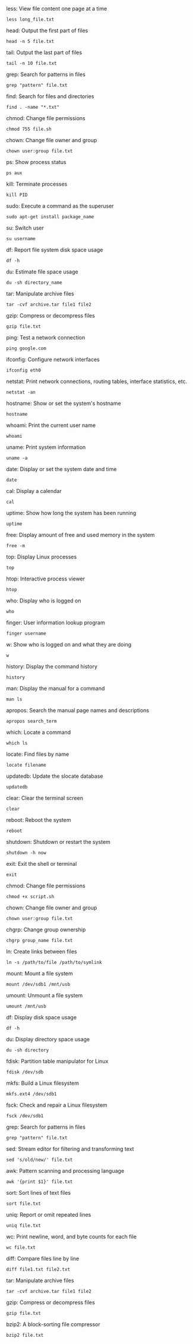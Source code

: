 
less: View file content one page at a time
 ```
 less long_file.txt
 ```

head: Output the first part of files
 ```
 head -n 5 file.txt
 ```

tail: Output the last part of files
 ```
 tail -n 10 file.txt
 ```

grep: Search for patterns in files
 ```
 grep "pattern" file.txt
 ```

find: Search for files and directories
 ```
 find . -name "*.txt"
 ```

chmod: Change file permissions
 ```
 chmod 755 file.sh
 ```

chown: Change file owner and group
 ```
 chown user:group file.txt
 ```

ps: Show process status
 ```
 ps aux
 ```

kill: Terminate processes
 ```
 kill PID
 ```

sudo: Execute a command as the superuser
 ```
 sudo apt-get install package_name
 ```

su: Switch user
 ```
 su username
 ```

df: Report file system disk space usage
 ```
 df -h
 ```

du: Estimate file space usage
 ```
 du -sh directory_name
 ```

tar: Manipulate archive files
 ```
 tar -cvf archive.tar file1 file2
 ```

gzip: Compress or decompress files
 ```
 gzip file.txt
 ```

ping: Test a network connection
 ```
 ping google.com
 ```

ifconfig: Configure network interfaces
 ```
 ifconfig eth0
 ```

netstat: Print network connections, routing tables, interface statistics, etc.
 ```
 netstat -an
 ```

hostname: Show or set the system's hostname
 ```
 hostname
 ```

whoami: Print the current user name
 ```
 whoami
 ```

uname: Print system information
 ```
 uname -a
 ```

date: Display or set the system date and time
 ```
 date
 ```

cal: Display a calendar
 ```
 cal
 ```

uptime: Show how long the system has been running
 ```
 uptime
 ```

free: Display amount of free and used memory in the system
 ```
 free -m
 ```

top: Display Linux processes
 ```
 top
 ```

htop: Interactive process viewer
 ```
 htop
 ```

who: Display who is logged on
 ```
 who
 ```

finger: User information lookup program
 ```
 finger username
 ```

w: Show who is logged on and what they are doing
 ```
 w
 ```

history: Display the command history
 ```
 history
 ```

man: Display the manual for a command
 ```
 man ls
 ```

apropos: Search the manual page names and descriptions
 ```
 apropos search_term
 ```

which: Locate a command
 ```
 which ls
 ```

locate: Find files by name
 ```
 locate filename
 ```

updatedb: Update the slocate database
 ```
 updatedb
 ```

clear: Clear the terminal screen
 ```
 clear
 ```

reboot: Reboot the system
 ```
 reboot
 ```

shutdown: Shutdown or restart the system
 ```
 shutdown -h now
 ```

exit: Exit the shell or terminal
 ```
 exit
 ```
chmod: Change file permissions
 ```
 chmod +x script.sh
 ```

chown: Change file owner and group
 ```
 chown user:group file.txt
 ```

chgrp: Change group ownership
 ```
 chgrp group_name file.txt
 ```

ln: Create links between files
 ```
 ln -s /path/to/file /path/to/symlink
 ```

mount: Mount a file system
 ```
 mount /dev/sdb1 /mnt/usb
 ```

umount: Unmount a file system
 ```
 umount /mnt/usb
 ```

df: Display disk space usage
 ```
 df -h
 ```

du: Display directory space usage
 ```
 du -sh directory
 ```

fdisk: Partition table manipulator for Linux
 ```
 fdisk /dev/sdb
 ```

mkfs: Build a Linux filesystem
 ```
 mkfs.ext4 /dev/sdb1
 ```

fsck: Check and repair a Linux filesystem
 ```
 fsck /dev/sdb1
 ```

grep: Search for patterns in files
 ```
 grep "pattern" file.txt
 ```

sed: Stream editor for filtering and transforming text
 ```
 sed 's/old/new/' file.txt
 ```

awk: Pattern scanning and processing language
 ```
 awk '{print $1}' file.txt
 ```

sort: Sort lines of text files
 ```
 sort file.txt
 ```

uniq: Report or omit repeated lines
 ```
 uniq file.txt
 ```

wc: Print newline, word, and byte counts for each file
 ```
 wc file.txt
 ```

diff: Compare files line by line
 ```
 diff file1.txt file2.txt
 ```

tar: Manipulate archive files
 ```
 tar -cvf archive.tar file1 file2
 ```

gzip: Compress or decompress files
 ```
 gzip file.txt
 ```

bzip2: A block-sorting file compressor
 ```
 bzip2 file.txt
 ```
